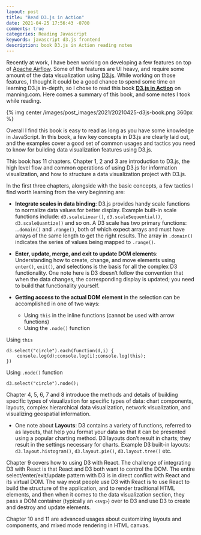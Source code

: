 ```yaml
---
layout: post
title: "Read D3.js in Action"
date: 2021-04-25 17:56:43 -0700
comments: true
categories: Reading Javascript
keywords: javascript d3.js frontend
description: book D3.js in Action reading notes
---
```


Recently at work, I have been working on developing a few features on top of [Apache Airflow](https://airflow.apache.org/). Some of the features are UI heavy, and require some amount of the data visualization using [D3.js](https://d3js.org/). While working on those features, I thought it could be a good chance to spend some time on learning D3.js in-depth, so I chose to read this book [**D3.js in Action**](https://www.manning.com/books/d3js-in-action-second-edition) on manning.com. Here comes a summary of this book, and some notes I took while reading.

{% img center /images/post_images/2021/20210425-d3js-book.png 360px %}

Overall I find this book is easy to read as long as you have some knowledge in JavaScript.  In this book, a few key concepts in D3.js are clearly laid out,  and the examples cover a good set of common usages and tactics you need to know for building data visualization features using D3.js.

<!--more--> 

This book has 11 chapters. Chapter 1, 2 and 3 are introduction to D3.js, the high level flow and common operations of using D3.js for information visualization, and how to structure a data visualization project with D3.js. 

In the first three chapters, alongside with the basic concepts, a few tactics I find worth learning from the very beginning are:

- **Integrate scales in data binding**: D3.js provides handy scale functions to normalize data values for better display. Example built-in scale functions include: ```d3.scaleLinear()```, ```d3.scaleSequential()```, ```d3.scaleQuantize()``` and so on. A D3 scale has two primary functions: .```.domain()``` and ```.range()```, both of which expect arrays and must have arrays of the same length to get the right results. The array in ```.domain()``` indicates the series of values being mapped to ```.range()```.

- **Enter, update, merge, and exit to update DOM elements**: Understanding how to create, change, and move elements using ```enter()```, ```exit()```, and selections is the basis for all the complex D3 functionality. One note here is D3 doesn’t follow the convention that when the data changes, the corresponding display is updated; you need to build that functionality yourself.

- **Getting access to the actual DOM element** in the selection can be accomplished in one of two ways:
  - Using ```this``` in the inline functions (cannot be used with arrow functions)
  - Using the ```.node()``` function

Using ```this```

```
d3.select("circle").each(function(d,i) {
    console.log(d);console.log(i);console.log(this);
})
```

Using ```.node()``` function

```
d3.select("circle").node();
```


Chapter 4, 5, 6, 7 and 8 introduce the methods and details of building specific types of visualization for specific types of data: chart components, layouts, complex hierarchical data visualization,  network visualization, and visualizing geospatial information. 

- One note about **Layouts**: D3 contains a variety of functions, referred to as layouts, that help you format your data so that it can be presented using a popular charting method. D3 layouts don’t result in charts; they result in the settings necessary for charts. Example D3 built-in layouts: ```d3.layout.histogram()```, ```d3.layout.pie()```, ```d3.layout.tree()``` etc.


Chapter 9 covers how to using D3 with React. The challenge of integrating D3 with React is that React and D3 both want to control the DOM. The entire select/enter/exit/update pattern with D3 is in direct conflict with React and its virtual DOM. The way most people use D3 with React is to use React to build the structure of the application, and to render traditional HTML elements, and then when it comes to the data visualization section, they pass a DOM container (typically an ```<svg>```) over to D3 and use D3 to create and destroy and update elements.


Chapter 10 and 11 are advanced usages about customizing layouts and components, and mixed mode rendering in HTML canvas.